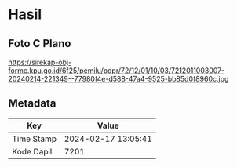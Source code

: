 # Hasil

## Foto C Plano

https://sirekap-obj-formc.kpu.go.id/6f25/pemilu/pdpr/72/12/01/10/03/7212011003007-20240214-221349--77980f4e-d588-47a4-9525-bb85d0f8960c.jpg


## Metadata

| Key        | Value               |
| ---------- | ------------------- |
| Time Stamp | 2024-02-17 13:05:41 |
| Kode Dapil | 7201                |



